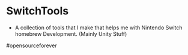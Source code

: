 # SwitchTools

* A collection of tools that I make that helps me with Nintendo Switch homebrew Development. (Mainly Unity Stuff)

#opensourceforever
